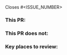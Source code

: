 Closes #<ISSUE_NUMBER>
<!-- If there is no issue number make sure to describe clearly *why* this PR is necessary. -->
<!-- Mention open questions, remaining TODOs, if any -->

### This PR:
<!-- Describe what this PR adds to this repo and why -->
<!-- E.g. -->
<!-- * Implements feature 1 -->
<!-- * Fixes bug 3 -->

### This PR does not:
<!-- Describe what is out of scope for this PR, if applicable. Leave this section blank if it's not applicable -->
<!-- This section helps avoid the reviewer having to needlessly point out missing parts -->
<!-- * Implement feature 3 because that feature is blocked by Issue 4 -->
<!-- * Implement xyz because that is tracked in issue #123. -->
<!-- * Address xzy for which I opened issue #456 -->

### Key places to review:
<!-- Describe key places for reviewers to pay close attention to -->
<!-- * file.rs, `add_integers` function -->
<!-- Or directly comment on those files/lines to make it easier for the reviewers -->

<!-- ### How to test this PR:  -->
<!-- Optional, uncomment the above line if this is relevant to your PR -->
<!-- If your PR is fully tested through CI there is no need to add this section -->
<!-- * E.g. `just test` -->

<!-- ### Things tested -->
<!-- Anything that was manually tested (that it is not tested in CI). -->
<!-- E.g. building/running of docker containers. Changes to docker demo, ... -->
<!-- Especially mention anything untested, with reasoning and link an issue to resolve this. -->

<!-- Complete the following items before creating this PR -->
<!-- [ ] Issue linked or PR description mentions why this change is necessary. -->
<!-- [ ] PR description is clear enough for reviewers. -->
<!-- [ ] If this is a draft it is marked as "draft".  -->

<!-- To make changes to this template edit https://github.com/EspressoSystems/.github/blob/main/PULL_REQUEST_TEMPLATE.md -->
